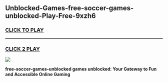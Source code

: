 
## Unblocked-Games-free-soccer-games-unblocked-Play-Free-9xzh6
<h3>
<a href="https://premium76.site?title=free-soccer-games-unblocked&ref=17A">CLICK TO PLAY</a></h3>
<hr>

<h3>
<a href="https://premium76.site?title=free-soccer-games-unblocked&ref=17A">CLICK 2 PLAY</a>
  
</h3>

<a href="https://premium76.site?title=free-soccer-games-unblocked&ref=17A"><img src="https://clearcache.store/games.png"></a>


**free-soccer-games-unblocked games unblocked: Your Gateway to Fun and Accessible Online Gaming**
